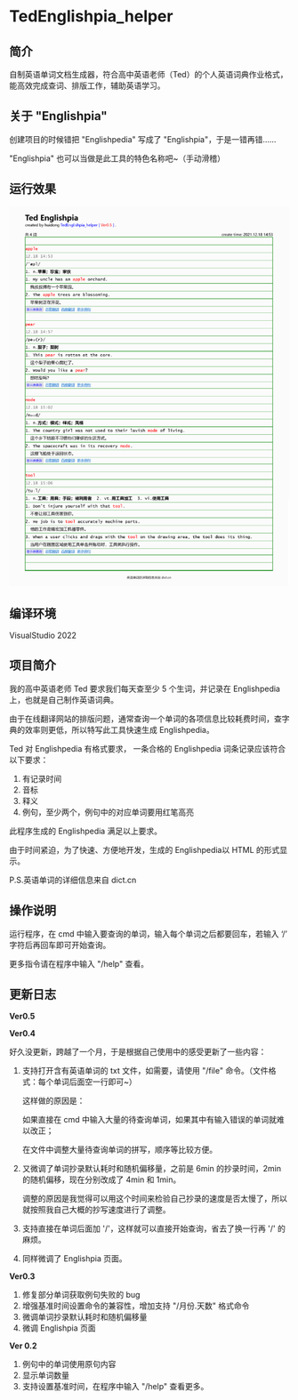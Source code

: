 # TedEnglishpia_helper
简介
---
自制英语单词文档生成器，符合高中英语老师（Ted）的个人英语词典作业格式，能高效完成查词、排版工作，辅助英语学习。

关于 "Englishpia" 
---
创建项目的时候错把 "Englishpedia" 写成了 "Englishpia"，于是一错再错……

"Englishpia" 也可以当做是此工具的特色名称吧~（手动滑稽）

运行效果
---
![效果图](https://github.com/zouhuidong/TedEnglishpia_helper/blob/main/screenshot/2.png)

编译环境
---
VisualStudio 2022

项目简介
---
我的高中英语老师 Ted 要求我们每天查至少 5 个生词，并记录在 Englishpedia 上，也就是自己制作英语词典。

由于在线翻译网站的排版问题，通常查询一个单词的各项信息比较耗费时间，查字典的效率则更低，所以特写此工具快速生成 Englishpedia。

Ted 对 Englishpedia 有格式要求，
一条合格的 Englishpedia 词条记录应该符合以下要求：
1. 有记录时间
2. 音标
3. 释义
4. 例句，至少两个，例句中的对应单词要用红笔高亮

此程序生成的 Englishpedia 满足以上要求。

由于时间紧迫，为了快速、方便地开发，生成的 Englishpedia以 HTML 的形式显示。

P.S.英语单词的详细信息来自 dict.cn
 
操作说明
---
运行程序，在 cmd 中输入要查询的单词，输入每个单词之后都要回车，若输入 ‘/’ 字符后再回车即可开始查询。

更多指令请在程序中输入 "/help" 查看。

更新日志
---

**Ver0.5**



**Ver0.4**

好久没更新，跨越了一个月，于是根据自己使用中的感受更新了一些内容：

1. 支持打开含有英语单词的 txt 文件，如需要，请使用 "/file" 命令。（文件格式：每个单词后面空一行即可~）

   这样做的原因是：
   
   如果直接在 cmd 中输入大量的待查询单词，如果其中有输入错误的单词就难以改正；
   
   在文件中调整大量待查询单词的拼写，顺序等比较方便。
   
2. 又微调了单词抄录默认耗时和随机偏移量，之前是 6min 的抄录时间，2min 的随机偏移，现在分别改成了 4min 和 1min。

   调整的原因是我觉得可以用这个时间来检验自己抄录的速度是否太慢了，所以就按照我自己大概的抄写速度进行了调整。
   
   
3. 支持直接在单词后面加 '/'，这样就可以直接开始查询，省去了换一行再 '/' 的麻烦。

4. 同样微调了 Englishpia 页面。

**Ver0.3**

1. 修复部分单词获取例句失败的 bug
2. 增强基准时间设置命令的兼容性，增加支持 "/月份.天数" 格式命令
3. 微调单词抄录默认耗时和随机偏移量
4. 微调 Englishpia 页面

**Ver 0.2**

1. 例句中的单词使用原句内容
2. 显示单词数量
3. 支持设置基准时间，在程序中输入 "/help" 查看更多。


